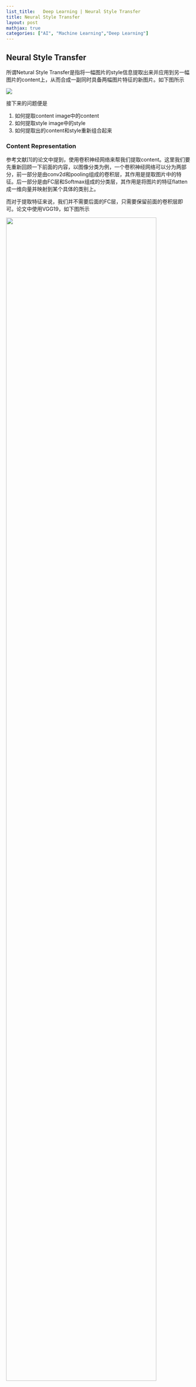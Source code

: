 ```yaml
---
list_title:   Deep Learning | Neural Style Transfer
title: Neural Style Transfer
layout: post
mathjax: true
categories: ["AI", "Machine Learning","Deep Learning"]
---
```


## Neural Style Transfer

所谓Netural Style Transfer是指将一幅图片的style信息提取出来并应用到另一幅图片的content上，从而合成一副同时具备两幅图片特征的新图片。如下图所示

<img class="md-img-center" src="{{site.baseurl}}/assets/images/2018/04/dl-cnn-4-cat-st.png">

接下来的问题便是

1. 如何提取content image中的content
2. 如何提取style image中的style
3. 如何提取出的content和style重新组合起来

### Content Representation

参考文献[1]的论文中提到，使用卷积神经网络来帮我们提取content。这里我们要先重新回顾一下前面的内容，以图像分类为例，一个卷积神经网络可以分为两部分，前一部分是由conv2d和pooling组成的卷积层，其作用是提取图片中的特征。后一部分是由FC层和Softmax组成的分类层，其作用是将图片的特征flatten成一维向量并映射到某个具体的类别上。

而对于提取特征来说，我们并不需要后面的FC层，只需要保留前面的卷积层即可。论文中使用VGG19，如下图所示

<img class="md-img-center" src="{{site.baseurl}}/assets/images/2018/04/dl-cnn-4-vgg19.png" width="90%">

虽然我们保留了卷积层，但我们还要知道图片通过每个卷积层之后的输出，也就是说各卷积核到底在提取图片的哪些特征，阅读参考文献[2,3]可知，随着卷积网络的加深，卷积层提取的特征粒度将越来越大，比如前几层的卷积层可识别图片的边缘，颜色等，随着网络的加深，后面几层则可以识别人脸，身体等大型特征，如下图所示

<img class="md-img-center" src="{{site.baseurl}}/assets/images/2018/04/dl-cnn-4-features.png">

> 在论文中，作者观察了VGG19的`conv1_2`, `conv2_2`, `conv3_2`, `conv4_2`和`conv5_2`这几层的输出，发现使用`conv4_2`可以很好的重建原图的特征。

接下来我们要做的便是根据某输出层(例如`conv4_2`)的图片来重建一张新的图片，新的图片需要具备原图的重要特征。我们首先创建一张目标图片（可以直接用原图）并让其通过某层（例如`conv4_2`），结果用$G$表示。接着将原图也通过该层，输出用$C$表示，最后来我们计算$G$和$C$的element-wise的差值，使用下面的式子

$$
L_{content}(C,G) = \left\|a^{[l][G]} - a^{[l][G]} \right\|^2 = \frac{1}{2}\sum_{i,j}^{n_H,n_w}(G_{i,j}^{[l]}-C_{i,j}^{[l]})^2
$$

上述式子的对$G$的偏导为

$$
\begin{equation}
\frac{\partial L_{content}(C,G)}{\partial G_{i,j}^{[l]}} = \left\{
\begin{array}{rcl}
{(G^{[l]} - C^{[l]})}_{i,j} & & {G_{i,j}^{[l]} > 0} \\
0 & &  {G_{i,j}^{[l]} < 0}
\end{array} \right.
\end{equation}
$$

有了上面的loss函数，我们便可以用梯度下降法使$L_{content}最小，$并最终确定$G$的值

### Style Representation

这一节我们来讨论如何表示图片中的Style信息。论文中指出图片的style信息可以用feature之间的相关性表示，例如我们有一个张image，通过一个卷积层$l$后得到了一个`[4,4,8]`feature矩阵，则style信息就可以用这8个`[4,4]`矩阵的相关性来表示。

<div class="md-flex-h md-flex-no-wrap md-margin-bottom-12">
<div><img src="{{site.baseurl}}/assets/images/2018/04/dl-cnn-4-style-1.png"></div>
<div class="md-margin-left-24"><img src="{{site.baseurl}}/assets/images/2018/04/dl-cnn-4-style-2.png"></div>
</div>

具体来说，假如我们的feature矩阵如左图所示，其中前两层为例（绿色和黄色）分别对应右图的两个红色框的feature矩阵，则所谓的相关性可表示为当第一层出现“竖条”这样的图案时，第二层的颜色是“橘黄色”。

相关性在数学上可以用**Gram**矩阵表示，我们用$i$,$j$,$k$分别表示$n_i$,$n_j$和$n_c$，用$l$表示第某$l$层，用$a_{i,j,k}^{[l]}$表示feature矩阵，$G,S$分别表示目标图片和Style图片，则$G^{[l]}$的定义如下

$$
G_{k,k^{'}}^{[l](S)} = \sum_{i=1}^{n_H^{[l]}}\sum_{j=1}^{n_W^{[l]}}a_{i,j,k}^{[l](S)}a_{i,j,k^{'}}^{[l](S)} \\
G_{k,k^{'}}^{[l](G)} = \sum_{i=1}^{n_H^{[l]}}\sum_{j=1}^{n_W^{[l]}}a_{i,j,k}^{[l](G)}a_{i,j,k^{'}}^{[l](G)}
$$

实际编程中$G^{[l]}$可以用$AA^{T}$来计算，其size为$(n_c^[l],n_c^[l])$。是以上面两个`[4,4,8]`feature矩阵为例，首先将它们转化为两个`[16,8]`的二维矩阵，然后计算$AA^T$，则得到的G矩阵为`[8,8]`，如下图所示

<img class="md-img-center" src="{{site.baseurl}}/assets/images/2018/04/dl-cnn-4-gram.png" width="80%">

有了gram矩阵的定义，我们就可以算$S$和$G$在$l$层的loss函数

$$
J_{style}^{[l]} (S,G) = \left\|G_{k,k^{'}}^{[l](S)} - G_{k,k^{'}}^{[l](G)} \right\|^2 = \frac{1}{(2n_H^{[l]}n_W^{[l]}n_C^{[l]})^2}\sum_{k}^{n_C}\sum_{k^{'}}^{n_C}(G_{k,k^{'}}^{[l](S)}-G_{k,k^{'}}^{[l](G)})^2 \\
$$

将所有layer叠加，总的loss函数为

$$
J_{style}(S,G) = \sum_{l=0}^{L}\omega^{[l]}J_{style}^{[l]} (S,G)
$$

其中$\omega$的取值在`[0,1]`之间，由于上述式子对$G$可微，我们同样可以用梯度下降找到loss函数的最小值，从而确定$G$

### Cost函数

有了前面两个loss函数，接下来我们只需要将它们Combine起来即可，其中$\alpha$和$\beta$用来控制style和content的权重

$$
L_{total} = \alpha J_{content}(S,G) + \beta J_{style}(S,G) \\
G := G - \alpha \frac{\partial L_{total}} {\partial G}
$$

我们接下来要做的就是通过梯度下降不断迭代，更新$G$中的像素点，整个过程如下图所示

<img class="md-img-center" src="{{site.baseurl}}/assets/images/2018/04/dl-cnn-4-cost.png">

### Result

论文给出了一些数据，模型使用VGG19，content来自`conv4_2`的输出；style则来自`conv1_1`,`conv2_1`,`conv3_1`,`conv4_1`,`conv5_1`几层的输出，${\alpha}/{\beta} = 1 \times 10^{-4}$，不同的$\alpha$和$\beta$的比值对结果影响如下

<img class="md-img-center" src="{{site.baseurl}}/assets/images/2018/04/dl-cnn-4-ratio.png">

## Resources

1. [Image Style Transfer Using Convolutional Neural Networks](https://www.cv-foundation.org/openaccess/content_cvpr_2016/papers/Gatys_Image_Style_Transfer_CVPR_2016_paper.pdf)
2. [Visualizing and Understanding Convolutional Networks](https://arxiv.org/abs/1311.2901)
3. [Visualizing and Understanding Deep Neural Networks by Matt Zeiler](https://www.youtube.com/watch?v=ghEmQSxT6tw)
4. [Deep Learning Specialization Course on Coursera](https://www.coursera.org/specializations/deep-learning)
5. [Deep Learning with PyTorch](https://livebook.manning.com/book/deep-learning-with-pytorch/welcome/v-10/)